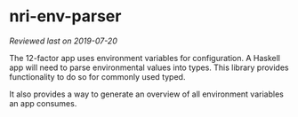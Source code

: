 # nri-env-parser

_Reviewed last on 2019-07-20_

The 12-factor app uses environment variables for configuration.
A Haskell app will need to parse environmental values into types.
This library provides functionality to do so for commonly used typed.

It also provides a way to generate an overview of all environment variables an app consumes.
